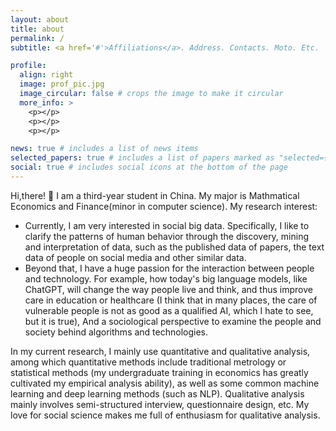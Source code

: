 ```yaml
---
layout: about
title: about
permalink: /
subtitle: <a href='#'>Affiliations</a>. Address. Contacts. Moto. Etc.

profile:
  align: right
  image: prof_pic.jpg
  image_circular: false # crops the image to make it circular
  more_info: >
    <p></p>
    <p></p>
    <p></p>

news: true # includes a list of news items
selected_papers: true # includes a list of papers marked as "selected={true}"
social: true # includes social icons at the bottom of the page
---
```


Hi,there! 🥰
I am a third-year student in China. My major is Mathmatical Economics and Finance(minor in computer science).
My research interest:

- Currently, I am very interested in social big data. Specifically, I like to clarify the patterns of human behavior through the discovery, mining and interpretation of data, such as the published data of papers, the text data of people on social media and other similar data.
- Beyond that, I have a huge passion for the interaction between people and technology. For example, how today's big language models, like ChatGPT, will change the way people live and think, and thus improve care in education or healthcare (I think that in many places, the care of vulnerable people is not as good as a qualified AI, which I hate to see, but it is true), And a sociological perspective to examine the people and society behind algorithms and technologies.

In my current research, I mainly use quantitative and qualitative analysis, among which quantitative methods include traditional metrology or statistical methods (my undergraduate training in economics has greatly cultivated my empirical analysis ability), as well as some common machine learning and deep learning methods (such as NLP). Qualitative analysis mainly involves semi-structured interview, questionnaire design, etc. My love for social science makes me full of enthusiasm for qualitative analysis.


